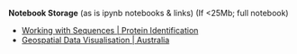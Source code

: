<b>Notebook Storage</b> (as is ipynb notebooks & links) (If <25Mb; full notebook)
- [Working with Sequences | Protein Identification](https://www.kaggle.com/shtrausslearning/working-with-sequences-protein-identification)
- [Geospatial Data Visualisation | Australia](https://www.kaggle.com/shtrausslearning/geospatial-data-visualisation-australia)
